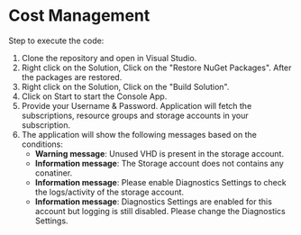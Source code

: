 # Cost Management

Step to execute the code:
1. Clone the repository and open in Visual Studio.
2. Right click on the Solution, Click on the "Restore NuGet Packages". After the packages are restored.
3. Right click on the Solution, Click on the "Build Solution".
4. Click on Start to start the Console App.
5. Provide your Username & Password. Application will fetch the subscriptions, resource groups and storage accounts in your subscription.
6. The application will show the following messages based on the conditions:
   - **Warning message**: Unused VHD is present in the storage account.
   - **Information message**: The Storage account does not contains any conatiner.
   - **Information message**: Please enable Diagnostics Settings to check the logs/activity of the storage account.
   - **Information message**: Diagnostics Settings are enabled for this account but logging is still disabled. Please change the Diagnostics Settings.
